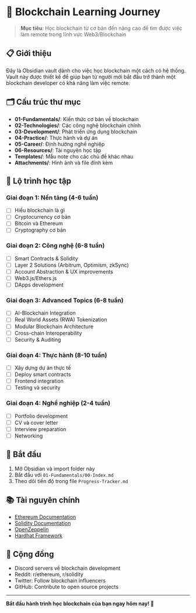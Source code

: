 # 🔗 Blockchain Learning Journey

> **Mục tiêu**: Học blockchain từ cơ bản đến nâng cao để tìm được việc làm remote trong lĩnh vực Web3/Blockchain

## 📋 Giới thiệu

Đây là Obsidian vault dành cho việc học blockchain một cách có hệ thống. Vault này được thiết kế để giúp bạn từ người mới bắt đầu trở thành một blockchain developer có khả năng làm việc remote.

## 🗂️ Cấu trúc thư mục

- **01-Fundamentals/**: Kiến thức cơ bản về blockchain
- **02-Technologies/**: Các công nghệ blockchain chính
- **03-Development/**: Phát triển ứng dụng blockchain
- **04-Practice/**: Thực hành và dự án
- **05-Career/**: Định hướng nghề nghiệp
- **06-Resources/**: Tài nguyên học tập
- **Templates/**: Mẫu note cho các chủ đề khác nhau
- **Attachments/**: Hình ảnh và file đính kèm

## 🎯 Lộ trình học tập

### Giai đoạn 1: Nền tảng (4-6 tuần)
- [ ] Hiểu blockchain là gì
- [ ] Cryptocurrency cơ bản
- [ ] Bitcoin và Ethereum
- [ ] Cryptography cơ bản

### Giai đoạn 2: Công nghệ (6-8 tuần)
- [ ] Smart Contracts & Solidity
- [ ] Layer 2 Solutions (Arbitrum, Optimism, zkSync)
- [ ] Account Abstraction & UX improvements
- [ ] Web3.js/Ethers.js
- [ ] DApps development

### Giai đoạn 3: Advanced Topics (6-8 tuần)
- [ ] AI-Blockchain Integration
- [ ] Real World Assets (RWA) Tokenization
- [ ] Modular Blockchain Architecture
- [ ] Cross-chain Interoperability
- [ ] Security & Auditing

### Giai đoạn 4: Thực hành (8-10 tuần)
- [ ] Xây dựng dự án thực tế
- [ ] Deploy smart contracts
- [ ] Frontend integration
- [ ] Testing và security

### Giai đoạn 4: Nghề nghiệp (2-4 tuần)
- [ ] Portfolio development
- [ ] CV và cover letter
- [ ] Interview preparation
- [ ] Networking

## 🚀 Bắt đầu

1. Mở Obsidian và import folder này
2. Bắt đầu với `01-Fundamentals/00-Index.md`
3. Theo dõi tiến độ trong file `Progress-Tracker.md`

## 📚 Tài nguyên chính

- [Ethereum Documentation](https://ethereum.org/en/developers/docs/)
- [Solidity Documentation](https://docs.soliditylang.org/)
- [OpenZeppelin](https://openzeppelin.com/)
- [Hardhat Framework](https://hardhat.org/)

## 🎪 Cộng đồng

- Discord servers về blockchain development
- Reddit: r/ethereum, r/solidity
- Twitter: Follow blockchain influencers
- GitHub: Contribute to open source projects

---

**Bắt đầu hành trình học blockchain của bạn ngay hôm nay! 🚀**
